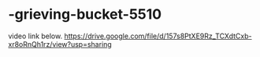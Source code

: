# -grieving-bucket-5510
video link below.
https://drive.google.com/file/d/157s8PtXE9Rz_TCXdtCxb-xr8oRnQh1rz/view?usp=sharing
